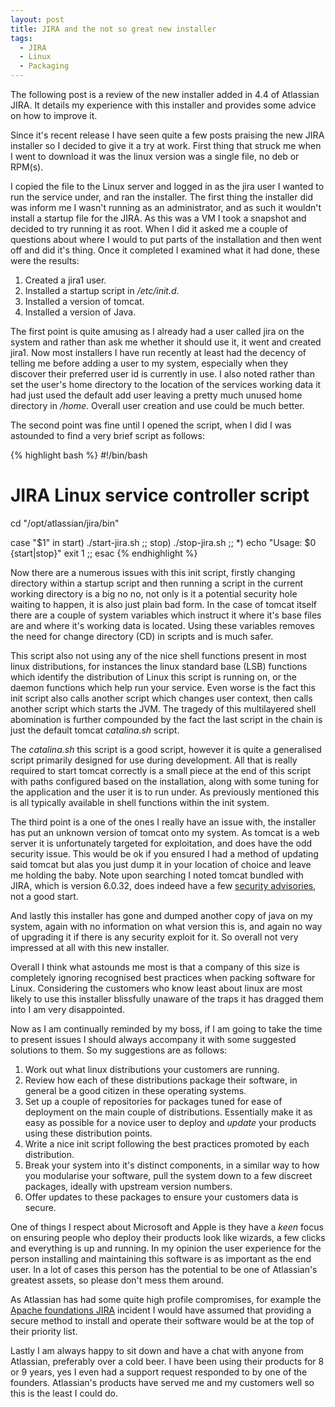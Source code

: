 ```yaml
---
layout: post
title: JIRA and the not so great new installer
tags: 
  - JIRA
  - Linux
  - Packaging
---
```

The following post is a review of the new installer added in 4.4 of Atlassian JIRA. It details my experience with this installer and provides some advice on how to improve it.

Since it's recent release I have seen quite a few posts praising the new JIRA installer so I decided to give it a try at work. First thing that struck me when I went to download it was the linux version was a single file, no deb or RPM(s).


I copied the file to the Linux server and logged in as the jira user I wanted to run the service under, and ran the installer. The first thing the installer did was inform me I wasn't running as an administrator, and as such it wouldn't install a startup file for the JIRA. As this was a VM I took a snapshot and decided to try running it as root. When I did it asked me a couple of questions about where I would to put parts of the installation and then went off and did it's thing. Once it completed I examined what it had done, these were the results:

1. Created a jira1 user.
2. Installed a startup script in _/etc/init.d_.
3. Installed a version of tomcat.
4. Installed a version of Java.

The first point is quite amusing as I already had a user called jira on the system and rather than ask me whether it should use it, it went and created jira1. Now most installers I have run recently at least had the decency of telling me before adding a user to my system, especially when they discover their preferred user id is currently in use. I also noted rather than set the user's home directory to the location of the services working data it had just used the default add user leaving a pretty much unused home directory in _/home_. Overall user creation and use could be much better.

The second point was fine until I opened the script, when I did I was astounded to find a very brief script as follows:

{% highlight bash %}
#!/bin/bash

# JIRA Linux service controller script
cd "/opt/atlassian/jira/bin"

case "$1" in
    start)
        ./start-jira.sh
        ;;
    stop)
        ./stop-jira.sh
        ;;
    *)
        echo "Usage: $0 {start|stop}"
        exit 1
        ;;
esac
{% endhighlight %}

Now there are a numerous issues with this init script, firstly changing directory within a startup script and then running a script in the current working directory is a big no no, not only is it a potential security hole waiting to happen, it is also just plain bad form. In the case of tomcat itself there are a couple of system variables which instruct it where it's base files are and where it's working data is located. Using these variables removes the need for change directory (CD) in scripts and is much safer.

This script also not using any of the nice shell functions present in most linux distributions, for instances the linux standard base (LSB) functions which identify the distribution of Linux this script is running on, or the daemon functions which help run your service. Even worse is the fact this init script also calls another script which changes user context, then calls another script which starts the JVM. The tragedy of this multilayered shell abomination is further compounded by the fact the last script in the chain is just the default tomcat _catalina.sh_ script.

The _catalina.sh_ this script is a good script, however it is quite a generalised script primarily designed for use during development. All that is really required to start tomcat correctly is a small piece at the end of this script with paths configured based on the installation, along with some tuning for the application and the user it is to run under. As previously mentioned this is all typically available in shell functions within the init system.

The third point is a one of the ones I really have an issue with, the installer has put an unknown version of tomcat onto my system. As tomcat is a web server it is unfortunately targeted for exploitation, and does have the odd security issue. This would be ok if you ensured I had a method of updating said tomcat but alas you just dump it in your location of choice and leave me holding the baby. Note upon searching I noted tomcat bundled with JIRA, which is version 6.0.32, does indeed have a few [security advisories](http://tomcat.apache.org/security-6.html), not a good start.

And lastly this installer has gone and dumped another copy of java on my system, again with no information on what version this is, and again no way of upgrading it if there is any security exploit for it. So overall not very impressed at all with this new installer.

Overall I think what astounds me most is that a company of this size is completely ignoring recognised best practices when packing software for Linux. Considering the customers who know least about linux are most likely to use this installer blissfully unaware of the traps it has dragged them into I am very disappointed.

Now as I am continually reminded by my boss, if I am going to take the time to present issues I should always accompany it with some suggested solutions to them. So my suggestions are as follows:

1. Work out what linux distributions your customers are running.
2. Review how each of these distributions package their software, in general be a good citizen in these operating systems.
3. Set up a couple of repositories for packages tuned for ease of deployment on the main couple of distributions. Essentially make it as easy as possible for a novice user to deploy and *update* your products using these distribution points.
4. Write a nice init script following the best practices promoted by each distribution.
5. Break your system into it's distinct components, in a similar way to how you modularise your software, pull the system down to a few discreet packages, ideally with upstream version numbers.
6. Offer updates to these packages to ensure your customers data is secure.

One of things I respect about Microsoft and Apple is they have a *keen* focus on ensuring people who deploy their products look like wizards, a few clicks and everything is up and running. In my opinion the user experience for the person installing and maintaining this software is as important as the end user. In a lot of cases this person has the potential to be one of Atlassian's greatest assets, so please don't mess them around.

As Atlassian has had some quite high profile compromises, for example the [Apache foundations JIRA](https://blogs.apache.org/infra/entry/apache_org_04_09_2010) incident I would have assumed that providing a secure method to install and operate their software would be at the top of their priority list.

Lastly I am always happy to sit down and have a chat with anyone from Atlassian, preferably over a cold beer. I have been using their products for 8 or 9 years, yes I even had a support request responded to by one of the founders. Atlassian's products have served me and my customers well so this is the least I could do.